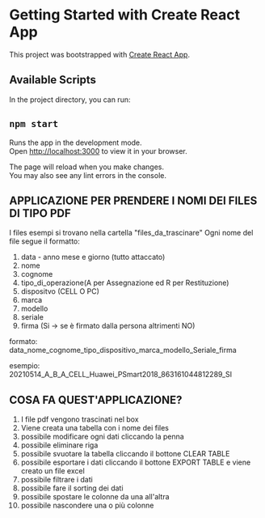 # Getting Started with Create React App

This project was bootstrapped with [Create React App](https://github.com/facebook/create-react-app).

## Available Scripts

In the project directory, you can run:

## `npm start`

Runs the app in the development mode.\
Open [http://localhost:3000](http://localhost:3000) to view it in your browser.

The page will reload when you make changes.\
You may also see any lint errors in the console.

## APPLICAZIONE PER PRENDERE I NOMI DEI FILES DI TIPO PDF

I files esempi si trovano nella cartella "files_da_trascinare"
Ogni nome del file segue il formatto:

1. data - anno mese e giorno (tutto attaccato)
2. nome
3. cognome
4. tipo_di_operazione(A per Assegnazione ed R per Restituzione)
5. dispositvo (CELL O PC)
6. marca
7. modello
8. seriale
9. firma (Si -> se è firmato dalla persona altrimenti NO)

formato: data_nome_cognome_tipo_dispositivo_marca_modello_Seriale_firma

esempio: 20210514_A_B_A_CELL_Huawei_PSmart2018_863161044812289_SI

## COSA FA QUEST'APPLICAZIONE?

1. I file pdf vengono trascinati nel box
2. Viene creata una tabella con i nome dei files
3. possibile modificare ogni dati cliccando la penna
4. possibile eliminare riga
5. possibile svuotare la tabella cliccando il bottone CLEAR TABLE
6. possibile esportare i dati cliccando il bottone EXPORT TABLE e viene creato un file excel
7. possibile filtrare i dati
8. possibile fare il sorting dei dati
9. possibile spostare le colonne da una all'altra
10. possibile nascondere una o più colonne
